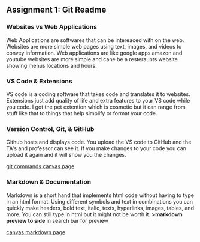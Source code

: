 ## Assignment 1: Git Readme

### Websites vs Web Applications

Web Applications are softwares that can be intereaced with on the web. Websites are more simple web pages using text, images, and videos to convey information. Web applications are like google apps amazon and youtube websites are more simple and cane be a resteraunts website showing menus locations and hours.

### VS Code & Extensions

VS code is a coding software that takes code and translates it to websites. Extensions just add quality of life and extra features to your VS code while you code. I got the pet extention which is cosmetic but it can range from stuff like that to things that help simplify or format your code.

### Version Control, Git, & GitHub

Github hosts and displays code. You upload the VS code to GitHub and the TA's and professor can see it. If you make changes to your code you can upload it again and it will show you the changes.

[git commands canvas page](https://iu.instructure.com/courses/2298808/pages/version-control?module_item_id=34165592)

### Markdown & Documentation

Markdown is a short hand that implements html code without having to type in an html format. Using different symbols and text in combinations you can quickly make headers, bold text, italic, texts, hyperlinks, images, tables, and more. You can still type in html but it might not be worth it. **>markdown preview to side** in search bar for preview

[canvas markdown page](https://iu.instructure.com/courses/2298808/pages/markdown-basics?module_item_id=34165591)